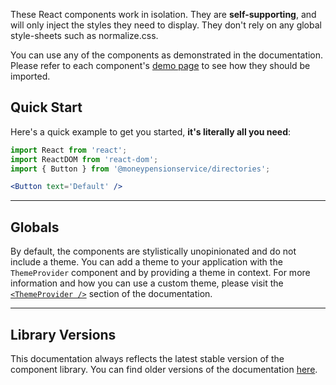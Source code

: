 These React components work in isolation. They are **self-supporting**, and will only inject the styles they need to display. They don't rely on any global style-sheets such as normalize.css.

You can use any of the components as demonstrated in the documentation. Please refer to each component's [demo page](/#/Components/Controls?id=button) to see how they should be imported.

## Quick Start

Here's a quick example to get you started, **it's literally all you need**:

```jsx
import React from 'react';
import ReactDOM from 'react-dom';
import { Button } from '@moneypensionservice/directories';

<Button text='Default' />
```

---
## Globals
By default, the components are stylistically unopinionated and do not include a theme. You can add a theme to your application with the `ThemeProvider` component and by providing a theme in context. For more information and how you can use a custom theme, please visit the [`<ThemeProvider />`](/#/Documentation/ThemeProvider) section of the documentation.

---
## Library Versions
This documentation always reflects the latest stable version of the component library. You can find older versions of the documentation [here](https://www.npmjs.com/package/@moneypensionservice/directories).
